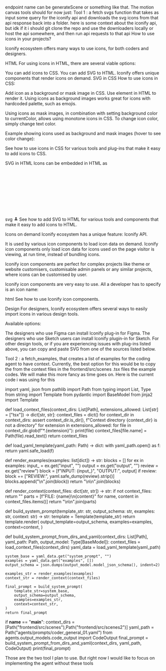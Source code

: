endpoint name can be generateScene or something like that. 
The motion canvas tools should for now just:
Tool 1 :  a fetch svgs function that takes as input some query for the iconify api and downloads the svg icons from that api response back into a folder. here is some context about the iconify api, but idk if it i should git clone the repo and use the downloaders locally or host the api somewhere, and then run api requests to that api How to use icons in your projects?

Iconify ecosystem offers many ways to use icons, for both coders and designers.

HTML
For using icons in HTML, there are several viable options:

You can add icons to CSS.
You can add SVG to HTML.
Iconify offers unique components that render icons on demand.
SVG in CSS
How to use icons in CSS:

Add icon as a background or mask image in CSS.
Use <span> element in HTML to render it.
Using icons as background images works great for icons with hardcoded palette, such as emojis.

Using icons as mask images, in combination with setting background color to currentColor, allows using monotone icons in CSS. To change icon color, simply change text color.

Example showing icons used as background and mask images (hover to see color change):

See how to use icons in CSS for various tools and plug-ins that make it easy to add icons to CSS.

SVG in HTML
Icons can be embedded in HTML as <svg> elements:

svg
<svg xmlns="http://www.w3.org/2000/svg" width="1em" height="1em" viewBox="0 0 24 24">
   <path fill="currentColor" d="M12 4a4 4 0 0 1 4 4a4 4 0 0 1-4 4a4 4 0 0 1-4-4a4 4 0 0 1 4-4m0 10c4.42 0 8 1.79 8 4v2H4v-2c0-2.21 3.58-4 8-4Z"/>
</svg>
See how to add SVG to HTML for various tools and components that make it easy to add icons to HTML.

Icons on demand
Iconify ecosystem has a unique feature: Iconify API.

It is used by various icon components to load icon data on demand. Iconify icon components only load icon data for icons used on the page visitor is viewing, at run time, instead of bundling icons.

Iconify icon components are perfect for complex projects like theme or website customisers, customisable admin panels or any similar projects, where icons can be customised by user.

Iconify icon components are very easy to use. All a developer has to specify is an icon name:

html
<iconify-icon icon="mdi:home"></iconify-icon>
See how to use Iconify icon components.

Design
For designers, Iconify ecosystem offers several ways to easily import icons in various design tools.

Available options:

The designers who use Figma can install Iconify plug-in for Figma.
The designers who use Sketch users can install Iconify plugin-in for Sketch.
For other design tools, or if you are experiencing issues with plug-ins listed above, you can copy and paste SVG from one of the sources listed below.

Tool 2 : a fetch_examples, that creates a list of examples for the coding agent to have context. Currently, the best option for this would be to copy the from the context files in the frontend/src/scenes <example>.tsx files the example codes. We will make this more fancy as time goes on. 
Here is the current code i was using for this 

import yaml, json
from pathlib import Path
from typing import List, Type
from string import Template
from pydantic import BaseModel
from jinja2 import Template

def load_context_files(context_dirs: List[Path], extensions_allowed: List[str] = ["tsx"]) -> dict[str, str]:
    context_files = dict()
    for context_dir in context_dirs:
        assert context_dir.is_dir(), f"Context directory {context_dir} is not a directory"
        for extension in extensions_allowed:
            for file in context_dir.glob(f"*.{extension}"):
                print(file)
                context_files[file.name] = Path(file).read_text()
    return context_files

def load_yaml_template(yaml_path: Path) -> dict:
    with yaml_path.open() as f:
        return yaml.safe_load(f)

def render_examples(examples: list[dict]) -> str:
    blocks = []
    for ex in examples:
        input_ = ex.get("input", "")
        output = ex.get("output", "")
        review = ex.get("review")
        block = [f"INPUT: {input_}", "OUTPUT:", output]
        if review:
            block += ["REVIEW:", yaml.safe_dump(review).strip()]
        blocks.append("\n".join(block))
    return "\n\n".join(blocks)

def render_context(context_files: dict[str, str]) -> str:
    if not context_files:
        return ""
    parts = [f"FILE: {name}\n{content}" for name, content in context_files.items()]
    return "\n\n".join(parts)

def build_system_prompt(template_str: str, output_schema: str, examples: str, context: str) -> str:
    template = Template(template_str)
    return template.render(
        output_template=output_schema,
        examples=examples,
        context=context,
    )

def build_system_prompt_from_dirs_and_yaml(context_dirs: List[Path], yaml_path: Path, output_model: Type[BaseModel]):
    context_files = load_context_files(context_dirs)
    yaml_data = load_yaml_template(yaml_path)

    system_base = yaml_data.get("system_prompt", "")
    examples = yaml_data.get("examples", [])
    output_schema = json.dumps(output_model.model_json_schema(), indent=2)

    examples_str = render_examples(examples)
    context_str = render_context(context_files)

    final_prompt = build_system_prompt(
        template_str=system_base,
        output_schema=output_schema,
        examples=examples_str,
        context=context_str,
    )
    return final_prompt
if __name__ == "__main__":
    context_dirs = [Path("frontend/src/scenes"),Path("frontend/src/scenes2")]
    yaml_path = Path("agents/prompts/coder_general_01.yaml")
    from agents.output_models.code_output import CodeOutput
    final_prompt = build_system_prompt_from_dirs_and_yaml(context_dirs, yaml_path, CodeOutput)
    print(final_prompt)

Those are the two tool I plan to use. 
But right now I would like to focus on implementing the agent without these tools